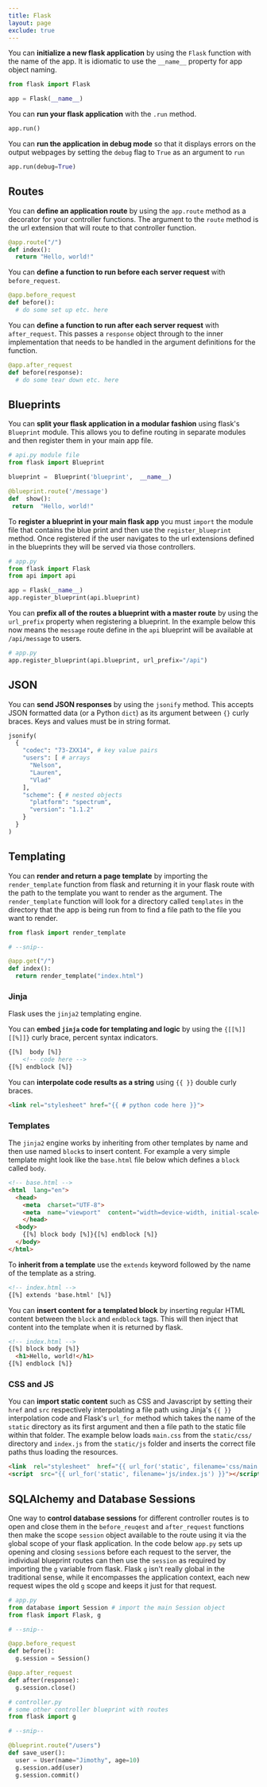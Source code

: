 ```yaml
---
title: Flask
layout: page
exclude: true
---
```


You can **initialize a new flask application** by using the `Flask` function with the name of the app. It is idiomatic to use the `__name__` property for app object naming.
```py
from flask import Flask 

app = Flask(__name__)
```

You can **run your flask application** with the `.run` method.
```py
app.run()
```

You can **run the application in debug mode** so that it displays errors on the output webpages by setting the `debug` flag to `True` as an argument to `run`
```py
app.run(debug=True)
```

## Routes

You can **define an application route** by using the `app.route` method as a decorator for your controller functions. The argument to the `route` method is the url extension that will route to that controller function.
```py
@app.route("/")
def index():
  return "Hello, world!"
```

You can **define a function to run before each server request** with `before_request`.
```py
@app.before_request
def before():
  # do some set up etc. here
```

You can **define a function to run after each server request** with `after_request`. This passes a `response` object through to the inner implementation that needs to be handled in the argument definitions for the function.
```py
@app.after_request
def before(response):
  # do some tear down etc. here
```

## Blueprints

You can **split your flask application in a modular fashion** using flask's `Blueprint` module. This allows you to define routing in separate modules and then register them in your main app file.
```py
# api.py module file
from flask import Blueprint

blueprint =  Blueprint('blueprint',  __name__)

@blueprint.route('/message')
def  show():
 return  "Hello, world!"
```

To **register a blueprint in your main flask app** you must `import` the module file that contains the blue print and then use the `register_blueprint` method. Once registered if the user navigates to the url extensions defined in the blueprints they will be served via those controllers.
```py
# app.py
from flask import Flask
from api import api

app = Flask(__name__)
app.register_blueprint(api.blueprint)
```

You can **prefix all of the routes a blueprint with a master route** by using the `url_prefix` property when registering a blueprint. In the example below this now means the `message` route define in the `api` blueprint will be available at `/api/message` to users.
```py
# app.py
app.register_blueprint(api.blueprint, url_prefix="/api")
```

## JSON

You can **send JSON responses** by using the `jsonify` method. This accepts JSON formatted data (or a Python `dict`) as its argument between `{}` curly braces. Keys and values must be in string format.
```py
jsonify(
  {
    "codec": "73-ZXX14", # key value pairs
    "users": [ # arrays
      "Nelson",
      "Lauren",
      "Vlad"
    ],
    "scheme": { # nested objects
      "platform": "spectrum",
      "version": "1.1.2"
    }
  }
)
```

## Templating

You can **render and return a page template** by importing the `render_template` function from flask and returning it in your flask route with the path to the template you want to render as the argument. The `render_template` function will look for a directory called `templates` in the directory that the app is being run from to find a file path to the file you want to render.
```py
from flask import render_template

# --snip--

@app.get("/")
def index():
  return render_template("index.html")
```

### Jinja

Flask uses the `jinja2` templating engine.  

You can **embed `jinja` code for templating and logic** by using the `{[[%]] [[%]]}` curly brace, percent syntax indicators.
```html
{[%]  body [%]}
	<!-- code here -->
{[%] endblock [%]}
```

You can **interpolate code results as a string** using `{{ }}` double curly braces.
```html
<link rel="stylesheet" href="{{ # python code here }}">
```

### Templates

The `jinja2` engine works by inheriting from other templates by name and then use named `block`s to insert content. For example a very simple template might look like the `base.html` file below which defines a `block` called `body`.
```html
<!-- base.html -->
<html  lang="en">
  <head>
    <meta  charset="UTF-8">
    <meta  name="viewport"  content="width=device-width, initial-scale=1.0">
    </head>
  <body>
    {[%] block body [%]}{[%] endblock [%]}
  </body>
</html>
```

To **inherit from a template** use the `extends` keyword followed by the name of the template as a string.
```html
<!-- index.html -->
{[%] extends 'base.html' [%]}
```

You can **insert content for a templated block** by inserting regular HTML content between the `block` and `endblock` tags. This will then inject that content into the template when it is returned by flask.
```html
<!-- index.html -->
{[%] block body [%]}
  <h1>Hello, world!</h1>
{[%] endblock [%]}
```

### CSS and JS

You can **import static content** such as CSS and Javascript by setting their `href` and `src` respectively interpolating a file path using Jinja's `{{ }}` interpolation code and Flask's `url_for` method which takes the name of the `static` directory as its first argument and then a file path to the static file within that folder. The example below loads `main.css` from the `static/css/` directory and `index.js` from the `static/js` folder and inserts the correct file paths thus loading the resources.
```html
<link  rel="stylesheet"  href="{{ url_for('static', filename='css/main.css') }}">
<script  src="{{ url_for('static', filename='js/index.js') }}"></script>
```

## SQLAlchemy and Database Sessions

One way to **control database sessions** for different controller routes is to open and close them in the `before_reuqest` and `after_request` functions then make the scope `session` object available to the route using it via the `g`lobal scope of your flask application. In the code below `app.py` sets up opening and closing `session`s before each request to the server, the individual blueprint routes can then use the `session` as required by importing the `g` variable from flask. Flask `g` isn't really global in the traditional sense, while it encompasses the application context, each new request wipes the old `g` scope and keeps it just for that request.
```py
# app.py
from database import Session # import the main Session object
from flask import Flask, g

# --snip--

@app.before_request
def before():
  g.session = Session()

@app.after_request
def after(response):
  g.session.close()

# controller.py
# some other controller blueprint with routes
from flask import g

# --snip--

@blueprint.route("/users")
def save_user():
  user = User(name="Jimothy", age=10)
  g.session.add(user)
  g.session.commit()
```
<!--stackedit_data:
eyJoaXN0b3J5IjpbMjAyNzkxMjc2MywxNTcyODg2ODYwLC0xOT
YzNDI1OTAxLDU3MDAxODM3OCwtMTY5NTU0NTA1MCwxMDMxMTI3
NTcsNjEwMjY0MzIyLC0xNDI2MzQ3NzcwLC0xNzg1MTg3MzMxLC
0xNTUxMjM5NjMxLDIzMjYxOTYzMSwtMTc0NjI5OTExNSwtOTc5
OTMyNzQ3LDE4Mzk3NjEzMTIsLTI1Nzc5MzQ4MCwyNTk2MzgyMD
hdfQ==
-->
